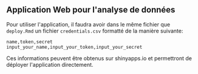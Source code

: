 ## Application Web pour l'analyse de données

Pour utiliser l'application, il faudra avoir dans le même fichier que `deploy.Rmd` un fichier `credentials.csv` formatté de la manière suivante:

```
name,token,secret
input_your_name,input_your_token,input_your_secret
```

Ces informations peuvent être obtenus sur shinyapps.io et permettront de déployer l'application directement.